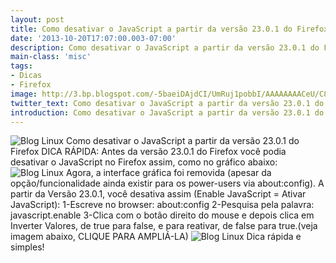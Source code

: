 ```yaml
---
layout: post
title: Como desativar o JavaScript a partir da versão 23.0.1 do Firefox
date: '2013-10-20T17:07:00.003-07:00'
description: Como desativar o JavaScript a partir da versão 23.0.1 do Firefox
main-class: 'misc'
tags:
- Dicas
- Firefox
image: http://3.bp.blogspot.com/-5baeiDAjdCI/UmRuj1pobbI/AAAAAAAACeU/C8hDdl7FMRs/s72-c/FxAtlas.jpg
twitter_text: Como desativar o JavaScript a partir da versão 23.0.1 do Firefox
introduction: Como desativar o JavaScript a partir da versão 23.0.1 do Firefox
---
```

![Blog Linux](http://3.bp.blogspot.com/-5baeiDAjdCI/UmRuj1pobbI/AAAAAAAACeU/C8hDdl7FMRs/s320/FxAtlas.jpg "Blog Linux")
Como desativar o JavaScript a partir da versão 23.0.1 do Firefox
DICA RÁPIDA:
Antes da versão 23.0.1 do Firefox você podia desativar o JavaScript no Firefox assim, como no gráfico abaixo:
![Blog Linux](http://1.bp.blogspot.com/-fiQtvYamd9Y/UmRu6YkDLlI/AAAAAAAACec/kIboliaRHBU/s400/Como+desativar+o+JavaScript+a+partir+da+vers%C3%A3o+23.0.1+do+Firefox+(antigo).png "Blog Linux")
Agora, a interface gráfica foi removida (apesar da opção/funcionalidade ainda existir para os power-users via about:config).
A partir da Versão 23.0.1, você desativa assim (Enable JavaScript = Ativar JavaScript):
1-Escreve no browser: about:config
2-Pesquisa pela palavra: javascript.enable
3-Clica com o botão direito do mouse e depois clica em Inverter Valores, de true para false, e para reativar, de false para true.(veja imagem abaixo, CLIQUE PARA AMPLIÁ-LA)
![Blog Linux](http://4.bp.blogspot.com/-gmZnvZ8k7vA/UmRvFzLIcbI/AAAAAAAACek/vFu3ro54UIk/s400/Como+desativar+o+JavaScript+a+partir+da+vers%C3%A3o+23.0.1+do+Firefox+(novo).png "Blog Linux")
Dica rápida e simples!
